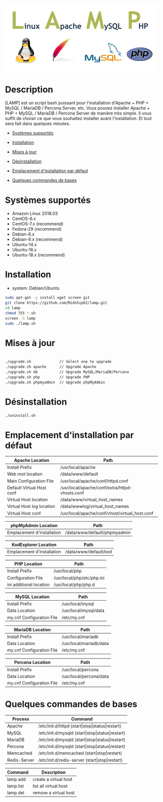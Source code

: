 ![LAMP](conf/lamp.png)

Description
===========
[LAMP] est un script bash puissant pour l'installation d'Apache + PHP + MySQL / MariaDB / Percona Server, etc. Vous pouvez installer Apache + PHP + MySQL / MariaDB / Percona Server de manière très simple. Il vous suffit de choisir ce que vous souhaitez installer avant l'installation. Et tout sera fait dans quelques minutes.

- [Systèmes supportés](#systèmes-supportés)
- [Installation](#installation)
- [Mises à jour](#mises-à-jour)
- [Désinstallation](#uninstall)

- [Emplacement d'installation par défaut](#emplacement-dinstallation-par-défaut)
- [Quelques commandes de bases](#quelques-commandes-de-bases)

Systèmes supportés
===============
- Amazon Linux 2018.03
- CentOS-6.x
- CentOS-7.x (recommend)
- Fedora-29 (recommend)
- Debian-8.x
- Debian-9.x (recommend)
- Ubuntu-14.x
- Ubuntu-16.x
- Ubuntu-18.x (recommend)


Installation
============

- system: Debian/Ubuntu
```bash
sudo apt-get -y install wget screen git
git clone https://github.com/Midship62/lamp.git
cd lamp
chmod 755 *.sh
screen -S lamp
sudo ./lamp.sh
```

Mises à jour
=======
```bash

./upgrade.sh             // Select one to upgrade
./upgrade.sh apache      // Upgrade Apache
./upgrade.sh db          // Upgrade MySQL/MariaDB/Percona
./upgrade.sh php         // Upgrade PHP
./upgrade.sh phpmyadmin  // Upgrade phpMyAdmin
```

Désinstallation
=========
```bash
./uninstall.sh
```

Emplacement d'installation par défaut
=============================
| Apache Location            | Path                                           |
|----------------------------|------------------------------------------------|
| Install Prefix             | /usr/local/apache                              |
| Web root location          | /data/www/default                              |
| Main Configuration File    | /usr/local/apache/conf/httpd.conf              |
| Default Virtual Host conf  | /usr/local/apache/conf/extra/httpd-vhosts.conf |
| Virtual Host location      | /data/www/virtual_host_names                   |
| Virtual Host log location  | /data/wwwlog/virtual_host_names                |
| Virtual Host conf          | /usr/local/apache/conf/vhost/virtual_host.conf |

| phpMyAdmin Location        | Path                                           |
|----------------------------|------------------------------------------------|
| Emplacement d'installation      | /data/www/default/phpmyadmin                   |

| KodExplorer Location       | Path                                           |
|----------------------------|------------------------------------------------|
| Emplacement d'installation      | /data/www/default/kod                          |

| PHP Location               | Path                                           |
|----------------------------|------------------------------------------------|
| Install Prefix             | /usr/local/php                                 |
| Configuration File         | /usr/local/php/etc/php.ini                     |
| ini additional location    | /usr/local/php/php.d                           |

| MySQL Location             | Path                                           |
|----------------------------|------------------------------------------------|
| Install Prefix             | /usr/local/mysql                               |
| Data Location              | /usr/local/mysql/data                          |
| my.cnf Configuration File  | /etc/my.cnf                                    |

| MariaDB Location           | Path                                           |
|----------------------------|------------------------------------------------|
| Install Prefix             | /usr/local/mariadb                             |
| Data Location              | /usr/local/mariadb/data                        |
| my.cnf Configuration File  | /etc/my.cnf                                    |

| Percona Location           | Path                                           |
|----------------------------|------------------------------------------------|
| Install Prefix             | /usr/local/percona                             |
| Data Location              | /usr/local/percona/data                        |
| my.cnf Configuration File  | /etc/my.cnf                                    |

Quelques commandes de bases
==================
| Process     | Command                                                 |
|-------------|---------------------------------------------------------|
| Apache      | /etc/init.d/httpd  (start\|stop\|status\|restart)       |
| MySQL       | /etc/init.d/mysqld (start\|stop\|status\|restart)       |
| MariaDB     | /etc/init.d/mysqld (start\|stop\|status\|restart)       |
| Percona     | /etc/init.d/mysqld (start\|stop\|status\|restart)       |
| Memcached   | /etc/init.d/memcached (start\|stop\|restart)            |
| Redis-Server| /etc/init.d/redis-server (start\|stop\|restart)         |

| Command    | Description                     |
|------------|---------------------------------|
| lamp add   | create a virtual host           |
| lamp list  | list all virtual host           |
| lamp del   | remove a virtual host           |